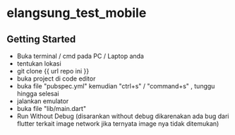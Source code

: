 # elangsung_test_mobile
## Getting Started

- Buka terminal / cmd pada PC / Laptop anda
- tentukan lokasi
- git clone {{ url repo ini }}
- buka project di code editor
- buka file "pubspec.yml" kemudian "ctrl+s" / "command+s" , tunggu hingga selesai
- jalankan emulator
- buka file "lib/main.dart"
- Run Without Debug (disarankan without debug dikarenakan ada bug dari flutter terkait image network jika ternyata image nya tidak ditemukan)